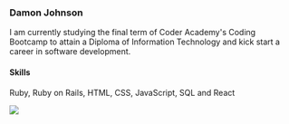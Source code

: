 ### Damon Johnson

I am currently studying the final term of Coder Academy's Coding Bootcamp to attain a Diploma of Information Technology and kick start a career in software development.


#### Skills
Ruby, Ruby on Rails, HTML, CSS, JavaScript, SQL and React


<a href="https://www.linkedin.com/in/damon-johnson-924459145/"><img src="https://img.shields.io/badge/linkedin-%230077B5.svg?style=for-the-badge&logo=linkedin&logoColor=white"></a>
